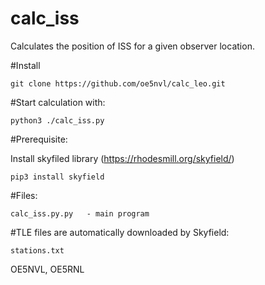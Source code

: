 # calc_iss
Calculates the position of ISS for a given observer location.

#Install
```
git clone https://github.com/oe5nvl/calc_leo.git
```
#Start calculation with:
```
python3 ./calc_iss.py
```
#Prerequisite:

Install skyfiled library (https://rhodesmill.org/skyfield/)
```
pip3 install skyfield
```
#Files:
```
calc_iss.py.py   - main program
```

#TLE files are automatically downloaded by Skyfield:
```
stations.txt
```

OE5NVL, OE5RNL